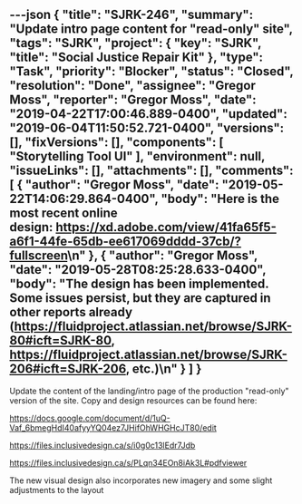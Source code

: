 ---json
{
  "title": "SJRK-246",
  "summary": "Update intro page content for \"read-only\" site",
  "tags": "SJRK",
  "project": {
    "key": "SJRK",
    "title": "Social Justice Repair Kit"
  },
  "type": "Task",
  "priority": "Blocker",
  "status": "Closed",
  "resolution": "Done",
  "assignee": "Gregor Moss",
  "reporter": "Gregor Moss",
  "date": "2019-04-22T17:00:46.889-0400",
  "updated": "2019-06-04T11:50:52.721-0400",
  "versions": [],
  "fixVersions": [],
  "components": [
    "Storytelling Tool UI"
  ],
  "environment": null,
  "issueLinks": [],
  "attachments": [],
  "comments": [
    {
      "author": "Gregor Moss",
      "date": "2019-05-22T14:06:29.864-0400",
      "body": "Here is the most recent online design: <https://xd.adobe.com/view/41fa65f5-a6f1-44fe-65db-ee617069dddd-37cb/?fullscreen>\n"
    },
    {
      "author": "Gregor Moss",
      "date": "2019-05-28T08:25:28.633-0400",
      "body": "The design has been implemented. Some issues persist, but they are captured in other reports already (<https://fluidproject.atlassian.net/browse/SJRK-80#icft=SJRK-80>, <https://fluidproject.atlassian.net/browse/SJRK-206#icft=SJRK-206>, etc.)\n"
    }
  ]
}
---
Update the content of the landing/intro page of the production "read-only" version of the site. Copy and design resources can be found here:

<https://docs.google.com/document/d/1uQ-Vaf_6bmegHdI40afyyYQ04ez7JHifOhWHGHcJT80/edit>

<https://files.inclusivedesign.ca/s/i0g0c13lEdr7Jdb>

<https://files.inclusivedesign.ca/s/PLqn34EOn8iAk3L#pdfviewer>

The new visual design also incorporates new imagery and some slight adjustments to the layout

        